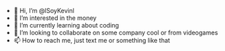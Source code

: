 - 👋 Hi, I’m @lSoyKevinl
- 👀 I’m interested in the money
- 🌱 I’m currently learning about coding
- 💞️ I’m looking to collaborate on some company cool or from videogames
- 📫 How to reach me, just text me or something like that

<!---
lSoyKevinl/lSoyKevinl is a ✨ special ✨ repository because its `README.md` (this file) appears on your GitHub profile.
You can click the Preview link to take a look at your changes.
--->

